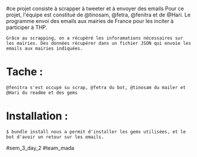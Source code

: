 #ce projet consiste à scrapper à tweeter et à envoyer des emails
    Pour ce projet, l'équipe est constitué de @tinosam, @fetra, @fenitra et de @Hari. 
    Le programme envoi des emails aux mairies de France pour les inciter à participer à THP. 
    
    Grâce au scrapping, on a récupéré les inforamations nécessaires sur les mairies. Des données récupérer dans un fichier JSON qui envoie les emails aux mairies indiquées.

# Tache :
    @fenitra s'est occupé su scrap, @fetra du bot, @tinosam du mailer et @Hari du readme et des gems

# Installation :

    $ bundle install nous a permit d'installer les gems utilisées, et le bot d'avoir un retour sur les emails.

#sem_3_day_2
#team_mada